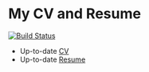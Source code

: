 # My CV and Resume
[![Build Status](https://travis-ci.org/jellis18/cv.svg?branch=master)](https://travis-ci.org/jellis18/cv)

* Up-to-date  [CV](https://github.com/jellis18/cv/blob/pdf/JAE-CV-2016.pdf)
* Up-to-date  [Resume](https://github.com/jellis18/cv/blob/pdf/JAE-resume-2016.pdf)
